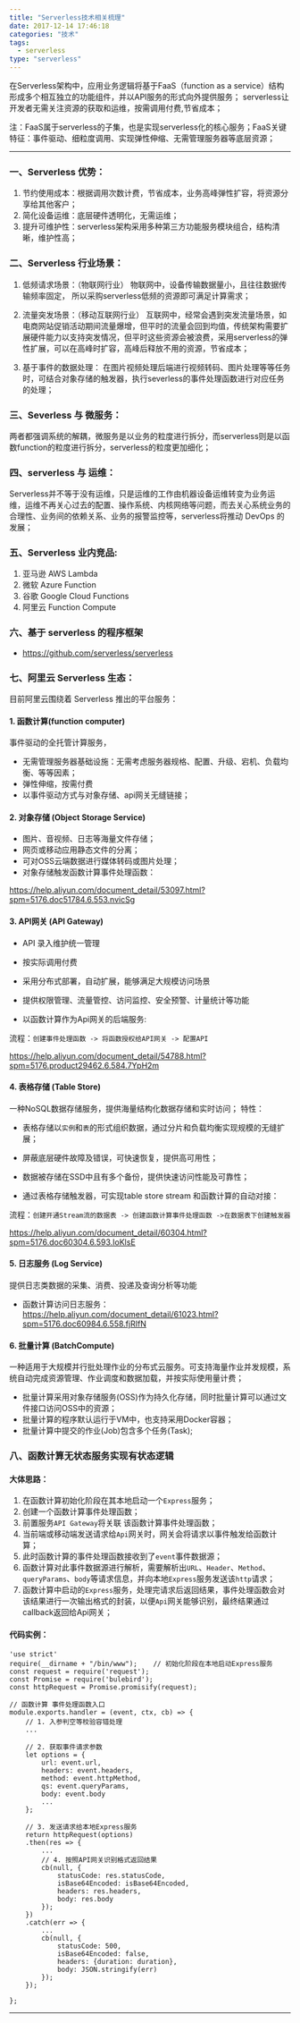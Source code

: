 ```yaml
---
title: "Serverless技术相关梳理"
date: 2017-12-14 17:46:18
categories: "技术" 
tags:
  - serverless 
type: "serverless"
---
```


在Serverless架构中，应用业务逻辑将基于FaaS（function as a service）结构形成多个相互独立的功能组件，并以API服务的形式向外提供服务；
serverless让开发者无需关注资源的获取和运维，按需调用付费,节省成本；

注：FaaS属于serverless的子集，也是实现serverless化的核心服务；FaaS关键特征：事件驱动、细粒度调用、实现弹性伸缩、无需管理服务器等底层资源；

<!--more-->

---

### 一、Serverless 优势：

1. 节约使用成本：根据调用次数计费，节省成本，业务高峰弹性扩容，将资源分享给其他客户；
2. 简化设备运维：底层硬件透明化，无需运维；
3. 提升可维护性：serverless架构采用多种第三方功能服务模块组合，结构清晰，维护性高；

### 二、Serverless 行业场景：

1. 低频请求场景：（物联网行业）
物联网中，设备传输数据量小，且往往数据传输频率固定，
所以采购serverless低频的资源即可满足计算需求；

2. 流量突发场景：（移动互联网行业）
互联网中，经常会遇到突发流量场景，如电商网站促销活动期间流量爆增，但平时的流量会回到均值，传统架构需要扩展硬件能力以支持突发情况，但平时这些资源会被浪费，采用serverless的弹性扩展，可以在高峰时扩容，高峰后释放不用的资源，节省成本；

3. 基于事件的数据处理：
在图片视频处理后端进行视频转码、图片处理等等任务时，可结合对象存储的触发器，执行severless的事件处理函数进行对应任务的处理；

### 三、Severless 与 微服务：

两者都强调系统的解耦，微服务是以业务的粒度进行拆分，而serverless则是以函数function的粒度进行拆分，serverless的粒度更加细化；

### 四、serverless 与 运维：

Serverless并不等于没有运维，只是运维的工作由机器设备运维转变为业务运维，运维不再关心过去的配置、操作系统、内核网络等问题，而去关心系统业务的合理性、业务间的依赖关系、业务的报警监控等，serverless将推动 DevOps 的发展；

### 五、Serverless 业内竞品:

1. 亚马逊 AWS Lambda
2. 微软 Azure Function
3. 谷歌 Google Cloud Functions
4. 阿里云 Function Compute

### 六、基于 serverless 的程序框架

* https://github.com/serverless/serverless

### 七、阿里云 Serverless 生态：

目前阿里云围绕着 Serverless 推出的平台服务：

#### 1. 函数计算(function computer)

事件驱动的全托管计算服务，
* 无需管理服务器基础设施：无需考虑服务器规格、配置、升级、宕机、负载均衡、等等因素；
* 弹性伸缩，按需付费
* 以事件驱动方式与对象存储、api网关无缝链接；


#### 2. 对象存储 (Object Storage Service)

* 图片、音视频、日志等海量文件存储；
* 网页或移动应用静态文件的分离；
* 可对OSS云端数据进行媒体转码或图片处理；
* 对象存储触发函数计算事件处理函数：

https://help.aliyun.com/document_detail/53097.html?spm=5176.doc51784.6.553.nvicSg


#### 3. API网关 (API Gateway)

* API 录入维护统一管理
* 按实际调用付费
* 采用分布式部署，自动扩展，能够满足大规模访问场景
* 提供权限管理、流量管控、访问监控、安全预警、计量统计等功能

* 以函数计算作为Api网关的后端服务:

流程：`创建事件处理函数 -> 将函数授权给API网关 -> 配置API`

https://help.aliyun.com/document_detail/54788.html?spm=5176.product29462.6.584.7YpH2m

#### 4. 表格存储 (Table Store)

一种NoSQL数据存储服务，提供海量结构化数据存储和实时访问；
特性：
* 表格存储以`实例`和`表`的形式组织数据，通过分片和负载均衡实现规模的无缝扩展；
* 屏蔽底层硬件故障及错误，可快速恢复，提供高可用性；
* 数据被存储在SSD中且有多个备份，提供快速访问性能及可靠性；

* 通过表格存储触发器，可实现table store stream 和函数计算的自动对接：

流程：`创建开通Stream流的数据表 -> 创建函数计算事件处理函数 ->在数据表下创建触发器`

https://help.aliyun.com/document_detail/60304.html?spm=5176.doc60304.6.593.IoKlsE

#### 5. 日志服务 (Log Service)
提供日志类数据的采集、消费、投递及查询分析等功能

* 函数计算访问日志服务：
https://help.aliyun.com/document_detail/61023.html?spm=5176.doc60984.6.558.fjRIfN

#### 6. 批量计算 (BatchCompute)

一种适用于大规模并行批处理作业的分布式云服务。可支持海量作业并发规模，系统自动完成资源管理、作业调度和数据加载，并按实际使用量计费；

* 批量计算采用对象存储服务(OSS)作为持久化存储，同时批量计算可以通过文件接口访问OSS中的资源；
* 批量计算的程序默认运行于VM中，也支持采用Docker容器；
* 批量计算中提交的作业(Job)包含多个任务(Task);

<!--7. MQTT 消息队列遥测传输-->

<!--8. RAM 访问控制（资源访问管理）-->


### 八、函数计算无状态服务实现有状态逻辑

#### 大体思路：
1. 在函数计算初始化阶段在其本地启动一个`Express`服务；
2. 创建一个函数计算事件处理函数；
3. 前置服务`API Gateway`将关联 该函数计算事件处理函数；
4. 当前端或移动端发送请求给`Api`网关时，网关会将请求以事件触发给函数计算；
5. 此时函数计算的事件处理函数接收到了`event`事件数据源；
6. 函数计算对此事件数据源进行解析，需要解析出`URL`、`Header`、`Method`、`queryParams`、`body`等请求信息，并向本地`Express`服务发送该`http`请求；
7. 函数计算中启动的`Express`服务，处理完请求后返回结果，事件处理函数会对该结果进行一次输出格式的封装，以便`Api`网关能够识别，最终结果通过callback返回给Api网关；

#### 代码实例：
```
'use strict'
require(__dirname + "/bin/www");    // 初始化阶段在本地启动Express服务
const request = require('request');
const Promise = require('bulebird');
const httpRequest = Promise.promisify(request);

// 函数计算 事件处理函数入口
module.exports.handler = (event, ctx, cb) => {
    // 1. 入参判空等校验容错处理
    ...
    
    // 2. 获取事件请求参数
    let options = {
        url: event.url,
        headers: event.headers,
        method: event.httpMethod,
        qs: event.queryParams,
        body: event.body
        ...
    };
    
    // 3. 发送请求给本地Express服务
    return httpRequest(options)
    .then(res => {
        ...
        // 4. 按照API网关识别格式返回结果
        cb(null, {
            statusCode: res.statusCode,
            isBase64Encoded: isBase64Encoded,
            headers: res.headers,
            body: res.body 
        });
    })
    .catch(err => {
        ...
        cb(null, {
            statusCode: 500,
            isBase64Encoded: false,
            headers: {duration: duration},
            body: JSON.stringify(err)
        });
    });
    
};

```

---

<!--1. 目前的程序使用到哪些资源（包括即将用到的）-->

<!--2. 这些资源分别起什么作用-->

<!--3. 相互如何配合-->

<!--4. 最终如何实现在没有任何固定服务器资源的情况下，通常需要买服务器和带宽等才能实现的效果-->